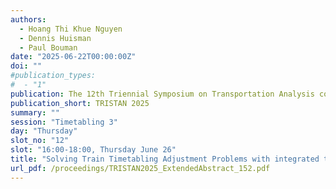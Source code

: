 ```yaml
---
authors:
  - Hoang Thi Khue Nguyen
  - Dennis Huisman
  - Paul Bouman
date: "2025-06-22T00:00:00Z"
doi: ""
#publication_types:
#  - "1"
publication: The 12th Triennial Symposium on Transportation Analysis conference
publication_short: TRISTAN 2025
summary: ""
session: "Timetabling 3"
day: "Thursday"
slot_no: "12"
slot: "16:00-18:00, Thursday June 26"
title: "Solving Train Timetabling Adjustment Problems with integrated track assignments"
url_pdf: /proceedings/TRISTAN2025_ExtendedAbstract_152.pdf
---
```

